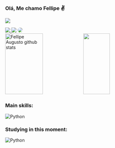 ### Olá, Me chamo Fellipe ✌ 
![](https://api.visitorbadge.io/api/VisitorHit?user=LipeRodrigues1&repo=LipeRodrigues1-badge&countColor=0d1117)

<div align="left"> 
<a href="https://instagram.com/lipee.on" target="_blank"><img src="https://img.shields.io/badge/-Instagram-%23E4405F?style=for-the-badge&logo=instagram&logoColor=white"</a>
<a href = "mailto:cmp.1a.lipe.rodrigues246@gmail.com"> <img src="https://img.shields.io/badge/-Gmail-%23333?style=for-the-badge&logo=gmail&logoColor=white" target="_blank"></a>
<a href="https://www.linkedin.com/in/fellipe-augusto-b618771b0" target="_blank"><img src="https://img.shields.io/badge/-LinkedIn-%230077B5?style=for-the-badge&logo=linkedin&logoColor=white" style="border-radius: 30px" target="_blank"></a> 
 </div>

<div align="left">  
  <img width="49%" height="195px" src="https://github-readme-stats.vercel.app/api?username=LipeRodrigues1&show_icons=true&count_private=true&hide_border=true&title_color=6495ED&icon_color=6495ED&text_color=c9d1d9&bg_color=0d1117" alt="Fellipe Augusto github stats" /> 
  <img width="41%" height="195px" src="https://github-readme-stats.vercel.app/api/top-langs/?username=LipeRodrigues1&layout=compact&hide_border=true&title_color=6495ED&text_color=6495ED&bg_color=0d1117" />
</div>

 ### Main skills:
![Python](https://img.shields.io/badge/Python-FFD43B?style=for-the-badge&logo=python&logoColor=blue) 

### Studying in this moment:
![Python](https://img.shields.io/badge/Python-FFD43B?style=for-the-badge&logo=python&logoColor=blue)




